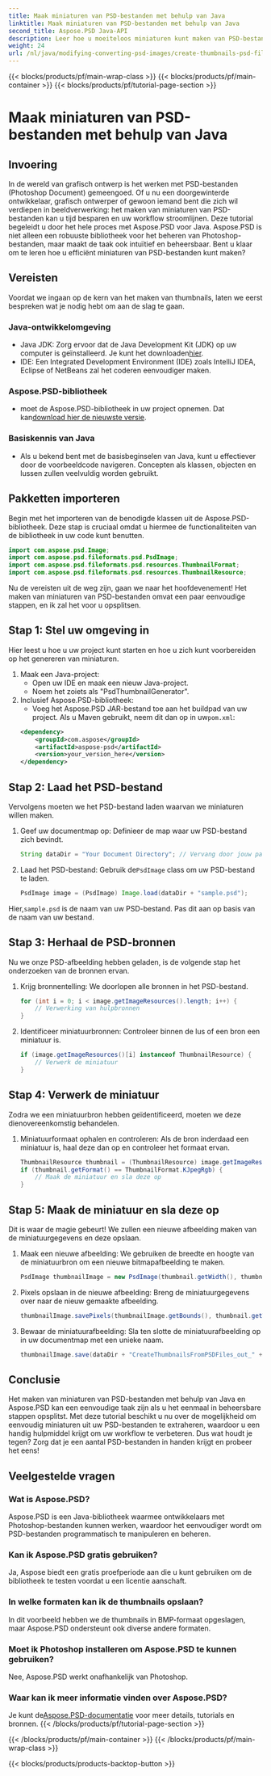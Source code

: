 ```yaml
---
title: Maak miniaturen van PSD-bestanden met behulp van Java
linktitle: Maak miniaturen van PSD-bestanden met behulp van Java
second_title: Aspose.PSD Java-API
description: Leer hoe u moeiteloos miniaturen kunt maken van PSD-bestanden met behulp van Java en Aspose.PSD. Volg onze stapsgewijze handleiding voor een naadloze beeldverwerking.
weight: 24
url: /nl/java/modifying-converting-psd-images/create-thumbnails-psd-files/
---
```


{{< blocks/products/pf/main-wrap-class >}}
{{< blocks/products/pf/main-container >}}
{{< blocks/products/pf/tutorial-page-section >}}

# Maak miniaturen van PSD-bestanden met behulp van Java

## Invoering
In de wereld van grafisch ontwerp is het werken met PSD-bestanden (Photoshop Document) gemeengoed. Of u nu een doorgewinterde ontwikkelaar, grafisch ontwerper of gewoon iemand bent die zich wil verdiepen in beeldverwerking: het maken van miniaturen van PSD-bestanden kan u tijd besparen en uw workflow stroomlijnen. Deze tutorial begeleidt u door het hele proces met Aspose.PSD voor Java. Aspose.PSD is niet alleen een robuuste bibliotheek voor het beheren van Photoshop-bestanden, maar maakt de taak ook intuïtief en beheersbaar. Bent u klaar om te leren hoe u efficiënt miniaturen van PSD-bestanden kunt maken?
## Vereisten
Voordat we ingaan op de kern van het maken van thumbnails, laten we eerst bespreken wat je nodig hebt om aan de slag te gaan.
### Java-ontwikkelomgeving
-  Java JDK: Zorg ervoor dat de Java Development Kit (JDK) op uw computer is geïnstalleerd. Je kunt het downloaden[hier](https://www.oracle.com/java/technologies/javase-jdk11-downloads.html).
- IDE: Een Integrated Development Environment (IDE) zoals IntelliJ IDEA, Eclipse of NetBeans zal het coderen eenvoudiger maken.
### Aspose.PSD-bibliotheek
-  moet de Aspose.PSD-bibliotheek in uw project opnemen. Dat kan[download hier de nieuwste versie](https://releases.aspose.com/psd/java/).
### Basiskennis van Java
- Als u bekend bent met de basisbeginselen van Java, kunt u effectiever door de voorbeeldcode navigeren. Concepten als klassen, objecten en lussen zullen veelvuldig worden gebruikt.
## Pakketten importeren
Begin met het importeren van de benodigde klassen uit de Aspose.PSD-bibliotheek. Deze stap is cruciaal omdat u hiermee de functionaliteiten van de bibliotheek in uw code kunt benutten.
```java
import com.aspose.psd.Image;
import com.aspose.psd.fileformats.psd.PsdImage;
import com.aspose.psd.fileformats.psd.resources.ThumbnailFormat;
import com.aspose.psd.fileformats.psd.resources.ThumbnailResource;
```
Nu de vereisten uit de weg zijn, gaan we naar het hoofdevenement! Het maken van miniaturen van PSD-bestanden omvat een paar eenvoudige stappen, en ik zal het voor u opsplitsen.
## Stap 1: Stel uw omgeving in
Hier leest u hoe u uw project kunt starten en hoe u zich kunt voorbereiden op het genereren van miniaturen.
1. Maak een Java-project:
   - Open uw IDE en maak een nieuw Java-project.
   - Noem het zoiets als "PsdThumbnailGenerator".
2. Inclusief Aspose.PSD-bibliotheek:
   -  Voeg het Aspose.PSD JAR-bestand toe aan het buildpad van uw project. Als u Maven gebruikt, neem dit dan op in uw`pom.xml`:
     ```xml
     <dependency>
         <groupId>com.aspose</groupId>
         <artifactId>aspose-psd</artifactId>
         <version>your_version_here</version>
     </dependency>
     ```
## Stap 2: Laad het PSD-bestand
Vervolgens moeten we het PSD-bestand laden waarvan we miniaturen willen maken. 
1. Geef uw documentmap op:
   Definieer de map waar uw PSD-bestand zich bevindt.
   ```java
   String dataDir = "Your Document Directory"; // Vervang door jouw pad
   ```
2. Laad het PSD-bestand:
    Gebruik de`PsdImage` class om uw PSD-bestand te laden.
   ```java
   PsdImage image = (PsdImage) Image.load(dataDir + "sample.psd");
   ```
 Hier,`sample.psd` is de naam van uw PSD-bestand. Pas dit aan op basis van de naam van uw bestand.
## Stap 3: Herhaal de PSD-bronnen
Nu we onze PSD-afbeelding hebben geladen, is de volgende stap het onderzoeken van de bronnen ervan.
1. Krijg bronnentelling:
   We doorlopen alle bronnen in het PSD-bestand.
   ```java
   for (int i = 0; i < image.getImageResources().length; i++) {
       // Verwerking van hulpbronnen
   }
   ```
   
2. Identificeer miniatuurbronnen:
   Controleer binnen de lus of een bron een miniatuur is.
   ```java
   if (image.getImageResources()[i] instanceof ThumbnailResource) {
       // Verwerk de miniatuur
   }
   ```
## Stap 4: Verwerk de miniatuur
Zodra we een miniatuurbron hebben geïdentificeerd, moeten we deze dienovereenkomstig behandelen.
1. Miniatuurformaat ophalen en controleren:
   Als de bron inderdaad een miniatuur is, haal deze dan op en controleer het formaat ervan.
   ```java
   ThumbnailResource thumbnail = (ThumbnailResource) image.getImageResources()[i];
   if (thumbnail.getFormat() == ThumbnailFormat.KJpegRgb) {
       // Maak de miniatuur en sla deze op
   }
   ```
## Stap 5: Maak de miniatuur en sla deze op
Dit is waar de magie gebeurt! We zullen een nieuwe afbeelding maken van de miniatuurgegevens en deze opslaan.
1. Maak een nieuwe afbeelding:
   We gebruiken de breedte en hoogte van de miniatuurbron om een nieuwe bitmapafbeelding te maken.
   ```java
   PsdImage thumbnailImage = new PsdImage(thumbnail.getWidth(), thumbnail.getHeight());
   ```
2. Pixels opslaan in de nieuwe afbeelding:
   Breng de miniatuurgegevens over naar de nieuw gemaakte afbeelding.
   ```java
   thumbnailImage.savePixels(thumbnailImage.getBounds(), thumbnail.getThumbnailData());
   ```
3. Bewaar de miniatuurafbeelding:
   Sla ten slotte de miniatuurafbeelding op in uw documentmap met een unieke naam.
   ```java
   thumbnailImage.save(dataDir + "CreateThumbnailsFromPSDFiles_out_" + i + ".bmp");
   ```

## Conclusie
Het maken van miniaturen van PSD-bestanden met behulp van Java en Aspose.PSD kan een eenvoudige taak zijn als u het eenmaal in beheersbare stappen opsplitst. Met deze tutorial beschikt u nu over de mogelijkheid om eenvoudig miniaturen uit uw PSD-bestanden te extraheren, waardoor u een handig hulpmiddel krijgt om uw workflow te verbeteren. Dus wat houdt je tegen? Zorg dat je een aantal PSD-bestanden in handen krijgt en probeer het eens!
## Veelgestelde vragen
### Wat is Aspose.PSD?
Aspose.PSD is een Java-bibliotheek waarmee ontwikkelaars met Photoshop-bestanden kunnen werken, waardoor het eenvoudiger wordt om PSD-bestanden programmatisch te manipuleren en beheren.
### Kan ik Aspose.PSD gratis gebruiken?
Ja, Aspose biedt een gratis proefperiode aan die u kunt gebruiken om de bibliotheek te testen voordat u een licentie aanschaft.
### In welke formaten kan ik de thumbnails opslaan?
In dit voorbeeld hebben we de thumbnails in BMP-formaat opgeslagen, maar Aspose.PSD ondersteunt ook diverse andere formaten.
### Moet ik Photoshop installeren om Aspose.PSD te kunnen gebruiken?
Nee, Aspose.PSD werkt onafhankelijk van Photoshop.
### Waar kan ik meer informatie vinden over Aspose.PSD?
 Je kunt de[Aspose.PSD-documentatie](https://reference.aspose.com/psd/java/) voor meer details, tutorials en bronnen.
{{< /blocks/products/pf/tutorial-page-section >}}

{{< /blocks/products/pf/main-container >}}
{{< /blocks/products/pf/main-wrap-class >}}

{{< blocks/products/products-backtop-button >}}
